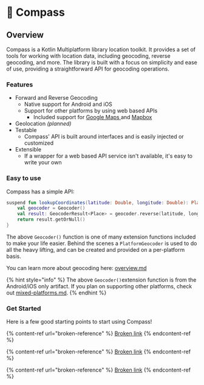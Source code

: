 # 🧭 Compass

## Overview

Compass is a Kotlin Multiplatform library location toolkit. It provides a set of tools for working with location data, including geocoding, reverse geocoding, and more. The library is built with a focus on simplicity and ease of use, providing a straightforward API for geocoding operations.

### Features

* Forward and Reverse Geocoding
  * Native support for Android and iOS
  * Support for other platforms by using web based APIs
    * Included support for [Google Maps ](https://developers.google.com/maps/documentation/geocoding)and [Mapbox](https://docs.mapbox.com/#search)
* Geolocation _(planned)_
* Testable
  * Compass' API is built around interfaces and is easily injected or customized
* Extensible
  * If a wrapper for a web based API service isn't available, it's easy to write your own

### Easy to use

Compass has a simple API:

```kotlin
suspend fun lookupCoordinates(latitude: Double, longitude: Double): Place? {
    val geocoder = Geocoder()
    val result: GeocoderResult<Place> = geocoder.reverse(latitude, longitude)
    return result.getOrNull()
}
```

The above `Geocoder()` function is one of many extension functions included to make your life easier.  Behind the scenes a `PlatformGeocoder` is used to do all the heavy lifting, and can be created and provided on a per-platform basis.

You can learn more about geocoding here: [overview.md](geocoder/overview.md "mention")

{% hint style="info" %}
The above `Geocoder()`extension function is from the Android/iOS only artifact. If you plan on supporting other platforms, check out [mixed-platforms.md](usage/mixed-platforms.md "mention").
{% endhint %}

### Get Started

Here is a few good starting points to start using Compass!

{% content-ref url="broken-reference" %}
[Broken link](broken-reference)
{% endcontent-ref %}

{% content-ref url="broken-reference" %}
[Broken link](broken-reference)
{% endcontent-ref %}

{% content-ref url="broken-reference" %}
[Broken link](broken-reference)
{% endcontent-ref %}

